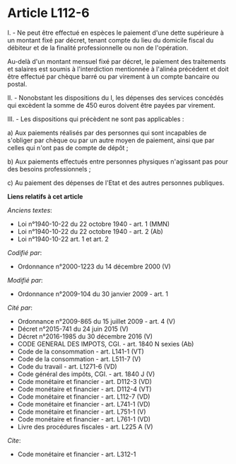 # Article L112-6

I. - Ne peut être effectué en espèces le paiement d'une dette supérieure à un montant fixé par décret, tenant compte du lieu
du domicile fiscal du débiteur et de la finalité professionnelle ou non de l'opération.

Au-delà d'un montant mensuel fixé par décret, le paiement des traitements et salaires est soumis à l'interdiction mentionnée
à l'alinéa précédent et doit être effectué par chèque barré ou par virement à un compte bancaire ou postal.

II. - Nonobstant les dispositions du I, les dépenses des services concédés qui excèdent la somme de 450 euros doivent être
payées par virement.

III. - Les dispositions qui précèdent ne sont pas applicables :

a) Aux paiements réalisés par des personnes qui sont incapables de s'obliger par chèque ou par un autre moyen de paiement,
ainsi que par celles qui n'ont pas de compte de dépôt ;

b) Aux paiements effectués entre personnes physiques n'agissant pas pour des besoins professionnels ;

c) Au paiement des dépenses de l'Etat et des autres personnes publiques.

**Liens relatifs à cet article**

_Anciens textes_:

  - Loi n°1940-10-22 du 22 octobre 1940 - art. 1 (MMN)
  - Loi n°1940-10-22 du 22 octobre 1940 - art. 2 (Ab)
  - Loi n°1940-10-22 art. 1 et art. 2

_Codifié par_:

  - Ordonnance n°2000-1223 du 14 décembre 2000 (V)

_Modifié par_:

  - Ordonnance n°2009-104 du 30 janvier 2009 - art. 1

_Cité par_:

  - Ordonnance n°2009-865 du 15 juillet 2009 - art. 4 (V)
  - Décret n°2015-741 du 24 juin 2015 (V)
  - Décret n°2016-1985 du 30 décembre 2016 (V)
  - CODE GENERAL DES IMPOTS, CGI. - art. 1840 N sexies (Ab)
  - Code de la consommation - art. L141-1 (VT)
  - Code de la consommation - art. L511-7 (V)
  - Code du travail - art. L1271-6 (VD)
  - Code général des impôts, CGI. - art. 1840 J (V)
  - Code monétaire et financier - art. D112-3 (VD)
  - Code monétaire et financier - art. D112-4 (VT)
  - Code monétaire et financier - art. L112-7 (VD)
  - Code monétaire et financier - art. L741-1 (VD)
  - Code monétaire et financier - art. L751-1 (V)
  - Code monétaire et financier - art. L761-1 (VD)
  - Livre des procédures fiscales - art. L225 A (V)

_Cite_:

  - Code monétaire et financier - art. L312-1
